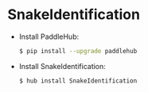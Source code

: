 # SnakeIdentification
* Install PaddleHub: 

    ```bash
    $ pip install --upgrade paddlehub
    ```

* Install SnakeIdentification: 

    ```bash
    $ hub install SnakeIdentification
    ```
